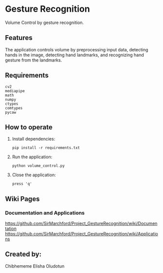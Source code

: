# Gesture Recognition
Volume Control by gesture recognition.
## Features
The application controls volume by preprocessing input data, detecting hands in the image, detecting hand landmarks, and recognizing hand gesture from the landmarks.
## Requirements
```
cv2
mediapipe
math
numpy
ctypes
comtypes
pycaw
```
## How to operate
1. Install dependencies:
   ```
   pip install -r requirements.txt
   ```
2. Run the application:
   ```
   python volume_control.py
   ```
3. Close the application:
   ```
   press 'q'
   ```
## Wiki Pages
### Documentation and Applications
https://github.com/SirMarchford/Project_GestureRecognition/wiki/Documentation
https://github.com/SirMarchford/Project_GestureRecognition/wiki/Applications

## Created by:
Chibhememe Elisha
Oludotun
